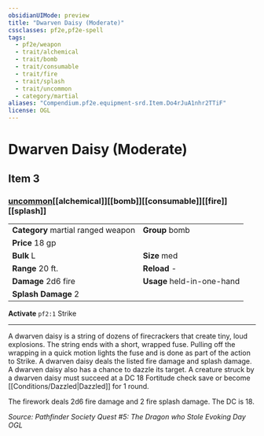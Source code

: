 ```yaml
---
obsidianUIMode: preview
title: "Dwarven Daisy (Moderate)"
cssclasses: pf2e,pf2e-spell
tags:
  - pf2e/weapon
  - trait/alchemical
  - trait/bomb
  - trait/consumable
  - trait/fire
  - trait/splash
  - trait/uncommon
  - category/martial
aliases: "Compendium.pf2e.equipment-srd.Item.Do4rJuA1nhr2TTiF"
license: OGL
---
```

# Dwarven Daisy (Moderate)
## Item 3
### [uncommon](uncommon "Uncommon Rarity Trait")[[alchemical]][[bomb]][[consumable]][[fire]][[splash]]

|  |  |
| -- | -- |
| **Category** martial ranged weapon | **Group** bomb |
| **Price** 18 gp |  |
| **Bulk** L | **Size** med |
|**Range** 20 ft.| **Reload** -|
| **Damage** 2d6 fire  | **Usage** held-in-one-hand |
| **Splash Damage** 2 | |


**Activate** `pf2:1` Strike

* * *

A dwarven daisy is a string of dozens of firecrackers that create tiny, loud explosions. The string ends with a short, wrapped fuse. Pulling off the wrapping in a quick motion lights the fuse and is done as part of the action to Strike. A dwarven daisy deals the listed fire damage and splash damage. A dwarven daisy also has a chance to dazzle its target. A creature struck by a dwarven daisy must succeed at a DC 18 Fortitude check save or become [[Conditions/Dazzled|Dazzled]] for 1 round.

The firework deals 2d6 fire damage and 2 fire splash damage. The DC is 18.

*Source: Pathfinder Society Quest #5: The Dragon who Stole Evoking Day*
*OGL*